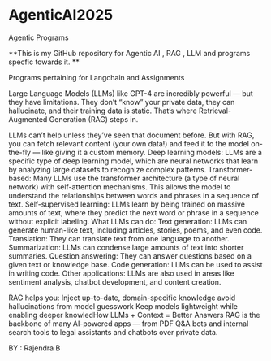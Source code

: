 # AgenticAI2025
Agentic Programs

**This is my GitHub repository for Agentic AI , RAG , LLM and programs specfic towards it. **

Programs pertaining for Langchain and Assignments

Large Language Models (LLMs) like GPT-4 are incredibly powerful — but they have limitations. They don’t “know” your private data, they can hallucinate, and their training data is static. That’s where Retrieval-Augmented Generation (RAG) steps in.

LLMs can’t help unless they’ve seen that document before. But with RAG, you can fetch relevant content (your own data!) and feed it to the model on-the-fly — like giving it a custom memory.
Deep learning models:
  LLMs are a specific type of deep learning model, which are neural networks that learn by analyzing large datasets to recognize complex patterns.
Transformer-based:
  Many LLMs use the transformer architecture (a type of neural network) with self-attention mechanisms. This allows the model to understand the relationships between words and phrases in a sequence of text.
Self-supervised learning:
LLMs learn by being trained on massive amounts of text, where they predict the next word or phrase in a sequence without explicit labeling. 
What LLMs can do:
  Text generation: LLMs can generate human-like text, including articles, stories, poems, and even code. 
  Translation: They can translate text from one language to another. 
  Summarization: LLMs can condense large amounts of text into shorter summaries. 
  Question answering: They can answer questions based on a given text or knowledge base. 
  Code generation: LLMs can be used to assist in writing code. 
  Other applications: LLMs are also used in areas like sentiment analysis, chatbot development, and content creation. 
  
RAG helps you:
Inject up-to-date, domain-specific knowledge
avoid hallucinations from model guesswork
Keep models lightweight while enabling deeper knowledHow LLMs + Context = Better Answers
RAG is the backbone of many AI-powered apps — from PDF Q&A bots and internal search tools to legal assistants and chatbots over private data.

BY : Rajendra B
